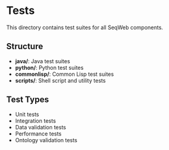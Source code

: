 # Tests

This directory contains test suites for all SeqWeb components.

## Structure

- **java/**: Java test suites
- **python/**: Python test suites
- **commonlisp/**: Common Lisp test suites
- **scripts/**: Shell script and utility tests

## Test Types

- Unit tests
- Integration tests
- Data validation tests
- Performance tests
- Ontology validation tests 